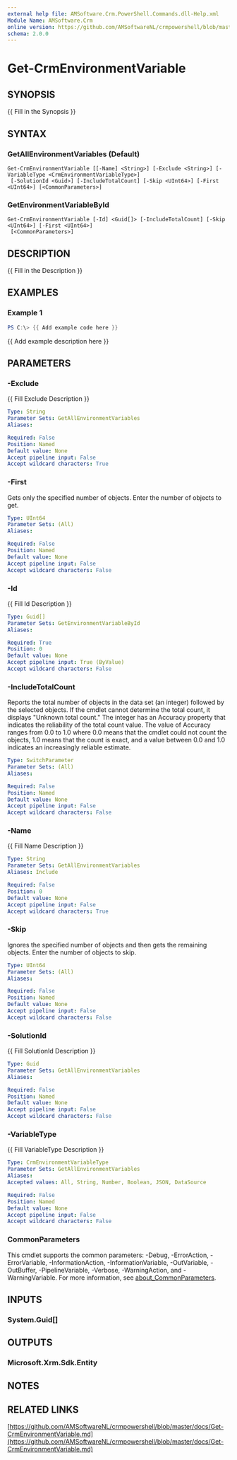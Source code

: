 ```yaml
---
external help file: AMSoftware.Crm.PowerShell.Commands.dll-Help.xml
Module Name: AMSoftware.Crm
online version: https://github.com/AMSoftwareNL/crmpowershell/blob/master/docs/Get-CrmEnvironmentVariable.md
schema: 2.0.0
---
```


# Get-CrmEnvironmentVariable

## SYNOPSIS
{{ Fill in the Synopsis }}

## SYNTAX

### GetAllEnvironmentVariables (Default)
```
Get-CrmEnvironmentVariable [[-Name] <String>] [-Exclude <String>] [-VariableType <CrmEnvironmentVariableType>]
 [-SolutionId <Guid>] [-IncludeTotalCount] [-Skip <UInt64>] [-First <UInt64>] [<CommonParameters>]
```

### GetEnvironmentVariableById
```
Get-CrmEnvironmentVariable [-Id] <Guid[]> [-IncludeTotalCount] [-Skip <UInt64>] [-First <UInt64>]
 [<CommonParameters>]
```

## DESCRIPTION
{{ Fill in the Description }}

## EXAMPLES

### Example 1
```powershell
PS C:\> {{ Add example code here }}
```

{{ Add example description here }}

## PARAMETERS

### -Exclude
{{ Fill Exclude Description }}

```yaml
Type: String
Parameter Sets: GetAllEnvironmentVariables
Aliases:

Required: False
Position: Named
Default value: None
Accept pipeline input: False
Accept wildcard characters: True
```

### -First
Gets only the specified number of objects.
Enter the number of objects to get.

```yaml
Type: UInt64
Parameter Sets: (All)
Aliases:

Required: False
Position: Named
Default value: None
Accept pipeline input: False
Accept wildcard characters: False
```

### -Id
{{ Fill Id Description }}

```yaml
Type: Guid[]
Parameter Sets: GetEnvironmentVariableById
Aliases:

Required: True
Position: 0
Default value: None
Accept pipeline input: True (ByValue)
Accept wildcard characters: False
```

### -IncludeTotalCount
Reports the total number of objects in the data set (an integer) followed by the selected objects.
If the cmdlet cannot determine the total count, it displays "Unknown total count." The integer has an Accuracy property that indicates the reliability of the total count value.
The value of Accuracy ranges from 0.0 to 1.0 where 0.0 means that the cmdlet could not count the objects, 1.0 means that the count is exact, and a value between 0.0 and 1.0 indicates an increasingly reliable estimate.

```yaml
Type: SwitchParameter
Parameter Sets: (All)
Aliases:

Required: False
Position: Named
Default value: None
Accept pipeline input: False
Accept wildcard characters: False
```

### -Name
{{ Fill Name Description }}

```yaml
Type: String
Parameter Sets: GetAllEnvironmentVariables
Aliases: Include

Required: False
Position: 0
Default value: None
Accept pipeline input: False
Accept wildcard characters: True
```

### -Skip
Ignores the specified number of objects and then gets the remaining objects.
Enter the number of objects to skip.

```yaml
Type: UInt64
Parameter Sets: (All)
Aliases:

Required: False
Position: Named
Default value: None
Accept pipeline input: False
Accept wildcard characters: False
```

### -SolutionId
{{ Fill SolutionId Description }}

```yaml
Type: Guid
Parameter Sets: GetAllEnvironmentVariables
Aliases:

Required: False
Position: Named
Default value: None
Accept pipeline input: False
Accept wildcard characters: False
```

### -VariableType
{{ Fill VariableType Description }}

```yaml
Type: CrmEnvironmentVariableType
Parameter Sets: GetAllEnvironmentVariables
Aliases:
Accepted values: All, String, Number, Boolean, JSON, DataSource

Required: False
Position: Named
Default value: None
Accept pipeline input: False
Accept wildcard characters: False
```

### CommonParameters
This cmdlet supports the common parameters: -Debug, -ErrorAction, -ErrorVariable, -InformationAction, -InformationVariable, -OutVariable, -OutBuffer, -PipelineVariable, -Verbose, -WarningAction, and -WarningVariable. For more information, see [about_CommonParameters](http://go.microsoft.com/fwlink/?LinkID=113216).

## INPUTS

### System.Guid[]

## OUTPUTS

### Microsoft.Xrm.Sdk.Entity

## NOTES

## RELATED LINKS

[https://github.com/AMSoftwareNL/crmpowershell/blob/master/docs/Get-CrmEnvironmentVariable.md](https://github.com/AMSoftwareNL/crmpowershell/blob/master/docs/Get-CrmEnvironmentVariable.md)

